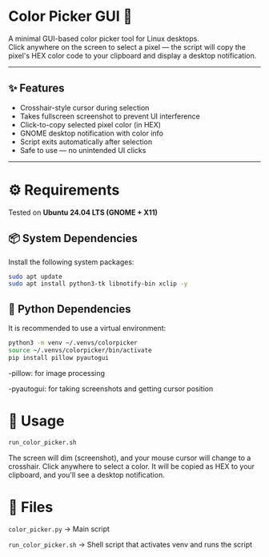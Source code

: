 # Color Picker GUI 🎨

A minimal GUI-based color picker tool for Linux desktops.  
Click anywhere on the screen to select a pixel — the script will copy the pixel's HEX color code to your clipboard and display a desktop notification.

---

## ✨ Features

- Crosshair-style cursor during selection  
- Takes fullscreen screenshot to prevent UI interference  
- Click-to-copy selected pixel color (in HEX)  
- GNOME desktop notification with color info  
- Script exits automatically after selection  
- Safe to use — no unintended UI clicks  

---

# ⚙️ Requirements

Tested on **Ubuntu 24.04 LTS (GNOME + X11)**

## 📦 System Dependencies

Install the following system packages:

```bash
sudo apt update
sudo apt install python3-tk libnotify-bin xclip -y
```
## 🐍 Python Dependencies
It is recommended to use a virtual environment:

```bash
python3 -m venv ~/.venvs/colorpicker
source ~/.venvs/colorpicker/bin/activate
pip install pillow pyautogui
```
-pillow: for image processing

-pyautogui: for taking screenshots and getting cursor position

# 🚀 Usage
```bash
run_color_picker.sh
```
The screen will dim (screenshot), and your mouse cursor will change to a crosshair.
Click anywhere to select a color. It will be copied as HEX to your clipboard, and you'll see a desktop notification.

# 📁 Files
`color_picker.py` → Main script

`run_color_picker.sh` → Shell script that activates venv and runs the script

